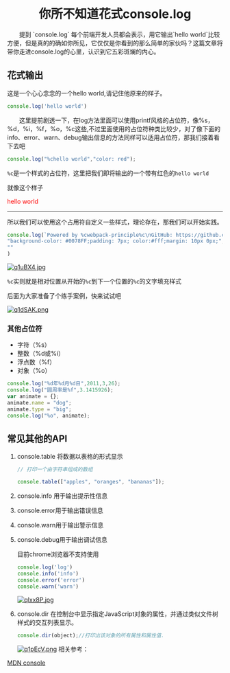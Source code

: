 
<div align="center">
  <h1>你所不知道花式console.log</h1>
  <p style="text-indent:2em;text-align: left;">提到 `console.log` 每个前端开发人员都会表示，用它输出`hello world`比较方便，但是真的的确如你所见，它仅仅是你看到的那么简单的家伙吗？这篇文章将带你走进console.log的心里，认识到它五彩斑斓的内心。</p>
</div>


## 花式输出



这是一个心心念念的一个hello world,请记住他原来的样子。

```js
console.log('hello world')
```
<p style="text-indent:2em;text-align: left;">这里提前剧透一下，在log方法里面可以使用printf风格的占位符，像%s，%d，%i，%f，%o，%c这些,不过里面使用的占位符种类比较少，对了像下面的info、error、warn、debug输出信息的方法同样可以适用占位符，那我们接着看下去吧</p>

```js
console.log("%chello world","color: red");
```
`%c`是一个样式的占位符，这里把我们即将输出的一个带有红色的`hello world`

就像这个样子 <p style="color:red;">hello world</p>

---

所以我们可以使用这个占用符自定义一些样式，理论存在，那我们可以开始实践。

```js
console.log(`Powered by %cwebpack-principle%c\nGitHub: https://github.com/onlyLucky/webpack-principle`,
"background-color: #0078FF;padding: 7px; color:#fff;margin: 10px 0px;",
""
)

```
[![q1uBX4.jpg](https://s1.ax1x.com/2022/03/23/q1uBX4.jpg)](https://imgtu.com/i/q1uBX4)


`%c`实则就是相对位置从开始的`%c`到下一个位置的`%c`的文字填充样式


后面为大家准备了个练手案例，快来试试吧

[![q1dSAK.png](https://s1.ax1x.com/2022/03/23/q1dSAK.png)](https://imgtu.com/i/q1dSAK)


### 其他占位符

- 字符（%s）
- 整数（%d或%i）
- 浮点数（%f）
- 对象（%o）

```js
console.log("%d年%d月%d日",2011,3,26);
console.log("圆周率是%f",3.1415926);
var animate = {};
animate.name = "dog";
animate.type = "big";
console.log("%o", animate);
```


## 常见其他的API

1. console.table 将数据以表格的形式显示

    ```js
    // 打印一个由字符串组成的数组

    console.table(["apples", "oranges", "bananas"]);
    ```

2. console.info 用于输出提示性信息
3. console.error用于输出错误信息
4. console.warn用于输出警示信息
5. console.debug用于输出调试信息 

    目前chrome浏览器不支持使用

    ```js
    console.log('log')
    console.info('info')
    console.error('error')
    console.warn('warn')
    ```
    [![qlxx8P.jpg](https://s1.ax1x.com/2022/03/23/qlxx8P.jpg)](https://imgtu.com/i/qlxx8P)

6. console.dir 在控制台中显示指定JavaScript对象的属性，并通过类似文件树样式的交互列表显示。

    ```js
    console.dir(object);//打印出该对象的所有属性和属性值.
    ```
    [![q1pEcV.png](https://s1.ax1x.com/2022/03/23/q1pEcV.png)](https://imgtu.com/i/q1pEcV)
相关参考：

[MDN console](https://developer.mozilla.org/zh-CN/docs/Web/API/console)
